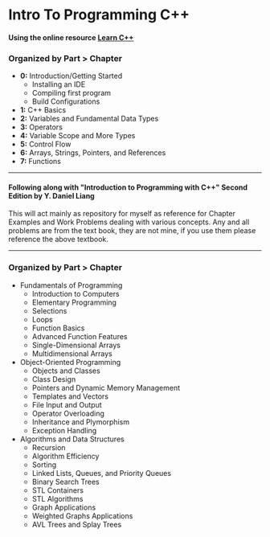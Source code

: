 # Intro To Programming C++

#### Using the online resource [Learn C++](https://www.learncpp.com)

### Organized by Part > Chapter

* __0:__ Introduction/Getting Started
    + Installing an IDE
    + Compiling first program
    + Build Configurations
* __1:__ C++ Basics
* __2:__ Variables and Fundamental Data Types
* __3:__ Operators
* __4:__ Variable Scope and More Types
* __5:__ Control Flow
* __6:__ Arrays, Strings, Pointers, and References
* __7:__ Functions

---

#### Following along with "Introduction to Programming with C++" Second Edition by Y. Daniel Liang

This will act mainly as repository for myself as reference for Chapter Examples and Work Problems dealing with various
concepts. Any and all problems are from the text book, they are not mine, if you use them please reference the above
textbook.

---
### Organized by Part > Chapter

* Fundamentals of Programming
    + Introduction to Computers
    + Elementary Programming
    + Selections
    + Loops
    + Function Basics
    + Advanced Function Features
    + Single-Dimensional Arrays
    + Multidimensional Arrays
* Object-Oriented Programming
    + Objects and Classes
    + Class Design
    + Pointers and Dynamic Memory Management
    + Templates and Vectors
    + File Input and Output
    + Operator Overloading
    + Inheritance and Plymorphism
    + Exception Handling
* Algorithms and Data Structures
    + Recursion
    + Algorithm Efficiency
    + Sorting
    + Linked Lists, Queues, and Priority Queues
    + Binary Search Trees
    + STL Containers
    + STL Algorithms
    + Graph Applications
    + Weighted Graphs Applications
    + AVL Trees and Splay Trees
